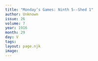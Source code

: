 ```yaml
---
title: "Monday’s Games: Ninth 5--Shed 1"
author: Unknown
issue: 26
volume: 7
year: 1916
month: 29
day: V
tags:
layout: page.njk
image:
---
```

